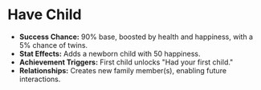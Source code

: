 # Have Child

- **Success Chance:** 90% base, boosted by health and happiness, with a 5% chance of twins.
- **Stat Effects:** Adds a newborn child with 50 happiness.
- **Achievement Triggers:** First child unlocks "Had your first child."
- **Relationships:** Creates new family member(s), enabling future interactions.

